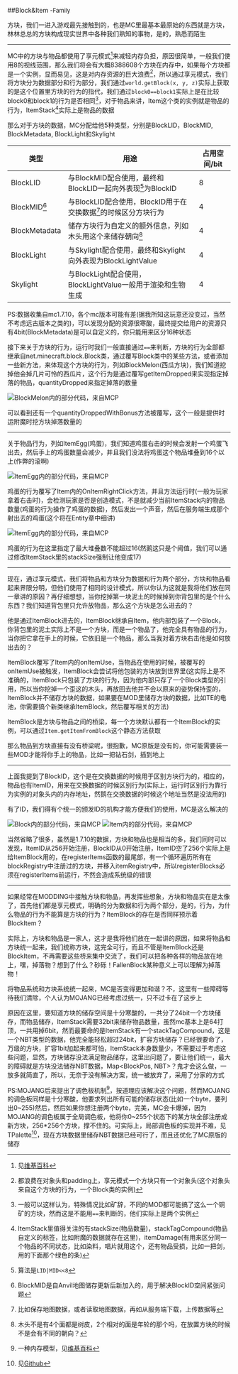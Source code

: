 ##Block&Item <font size="2">-Family</font><br/>

方块，我们一进入游戏最先接触到的，也是MC里最基本最原始的东西就是方块，林林总总的方块构成现实世界中各种我们熟知的事物，是的，熟悉而陌生

---
MC中的方块与物品都使用了享元模式[^1]来减轻内存负担，原因很简单，一般我们使用8的视线范围，那么我们将会有大概8388608个方块在内存中，如果每个方块都是一个实例，显而易见，这是对内存资源的巨大浪费[^2]，所以通过享元模式，我们将方块分为数据部分和行为部分，我们通过`world.getBlock(x, y, z)`实际上获取的是这个位置里方块的行为的指代，我们通过`block0==block1`实际上是在比较block0和block1的行为是否相同[^3]，对于物品来讲，Item这个类的实例就是物品的行为，ItemStack[^4]实际上是物品的数据

那么对于方块的数据，MC分配给他5种类型，分别是BlockLID，BlockMID, BlockMetadata, BlockLight和Skylight

类型|用途|占用空间/bit
-|-|-
BlockLID|与BlockMID配合使用，最终和BlockLID一起向外表现[^5]为BlockID|8
BlockMID[^6]|与BlockLID配合使用，BlockID用于在交换数据[^7]的时候区分方块行为|4
BlockMetadata|储存方块行为自定义的额外信息，列如木头用这个来储存朝向[^8]|4
BlockLight|与Skylight配合使用，最终和Skylight向外表现为BlockLightValue|4
Skylight|与BlockLight配合使用，BlockLightValue一般用于渲染和生物生成|4

PS:数据收集自mc1.7.10，各个mc版本可能有差(据我所知这玩意还没变过，当然不考虑远古版本之类的)，可以发现分配的资源很寒酸，最终提交给用户的资源只有4bit(BlockMetadata)是可以自定义的，你只能用来区分16种状态

接下来关于方块的行为，运行时我们一般直接通过`==`来判断，方块的行为全部都继承自net.minecraft.block.Block类，通过覆写Block类中的某些方法，或者添加一些新方法，来体现这个方块的行为，列如BlockMelon(西瓜方块)，我们知道挖掉他会掉几片可怜的西瓜片，这个行为是通过覆写getItemDropped来实现指定掉落的物品，quantityDropped来指定掉落的数量

![](p0.png "BlockMelon内的部分代码，来自MCP")

可以看到还有一个quantityDroppedWithBonus方法被覆写，这个一般是提供时运附魔时挖方块掉落数量的

---
关于物品行为，列如ItemEgg(鸡蛋)，我们知道鸡蛋右击的时候会发射一个鸡蛋飞出去，然后手上的鸡蛋数量会减少，并且我们没法将鸡蛋这个物品堆叠到16个以上(作弊的滚啊)

![](p1.png "ItemEgg内的部分代码，来自MCP")

鸡蛋的行为覆写了Item内的OnItemRightClick方法，并且方法运行时(一般为玩家拿着右击时)，会检测玩家是否是创造模式，不是就减少当前ItemStack内的物品数量(鸡蛋的行为操作了鸡蛋的数据)，然后发出一个声音，然后在服务端生成那个射出去的鸡蛋(这个将在Entity章中细讲)

![](p2.png "ItemEgg内的部分代码，来自MCP")

鸡蛋的行为在这里指定了最大堆叠数不能超过16(然鹅这只是个阈值，我们可以通过修改ItemStack里的stackSize强制让他变成17)

---
现在，通过享元模式，我们将物品和方块分为数据和行为两个部分，方块和物品看起来界限分明，但他们使用了相同的设计模式，所以你认为这就是我将他们放在同一章讲的原因？再仔细想想，当你挖掉第一块泥土的时候掉到你背包里的是个什么东西？我们知道背包里只允许放物品，那么这个方块是怎么进去的？

他是通过ItemBlock进去的，ItemBlock继承自Item，他内部包装了一个Block，你背包里的泥土实际上不是一个方块，而是一个物品了，他完全具有物品的行为，当你把它拿在手上的时候，它依旧是一个物品，那么当我对着方块右击他是如何放出去的？

ItemBlock覆写了Item内的onItemUse，当物品在使用的时候，被覆写的onItemUse被触发，ItemBlock会尝试将他包装的方块放到世界里(这实际上是不准确的，ItemBlock只包装了方块的行为，因为他内部只存了一个Block类型的引用，所以当你挖掉一个歪这的木头，再放回去他并不会以原来的姿势保持歪的，ItemBlock并不储存方块的数据，如果要在MOD里储存方块的数据，比如TE的电池，你需要搞个新类继承ItemBlock，然后覆写相关的方法)

ItemBlock是方块与物品之间的桥梁，每一个方块默认都有一个ItemBlock的实例，可以通过`Item.getItemFromBlock`这个静态方法获取

那么物品到方块直接有没有桥梁呢，很抱歉，MC原版是没有的，你可能需要装一些MOD才能将你手上的物品，比如一把钻石剑，插到地上

---
上面我提到了BlockID，这个是在交换数据的时候用于区别方块行为的，相应的，物品也有ItemID，用来在交换数据的时候区别行为(实际上，运行时区别行为靠行为实例的对象头内的内存地址，然鹅在交换数据的时候这个地址当然是没法用的)

有了ID，我们得有个统一的颁发ID的机构才能方便我们的使用，MC是这么解决的

![](p3.png "Block内的部分代码，来自MCP")
![](p4.png "Item内的部分代码，来自MCP")

当然省略了很多，虽然是1.7.10的数据，方块和物品也是相当的多，我们同时可以发现，ItemID从256开始注册，BlockID从0开始注册，ItemID空了256个实际上是给ItemBlock用的，在registerItems函数的最尾部，有一个循环遍历所有在blockRegistry中注册过的方块，并移入itemRegistry中，所以registerBlocks必须在registerItems前运行，不然会造成系统级的错误

---
如果经常在MODDING中接触方块和物品，再发挥些想象，方块和物品实在是太像了，首先他们都是享元模式，明确的分为数据和行为两个部分，是的，行为，为什么物品的行为不能算是方块的行为？ItemBlock的存在是否同样预示着BlockItem？

实际上，方块和物品是一家人，这才是我将他们放在一起讲的原因，如果将物品和方块统一起来，我们统称方块，这完全可行，而且不管是ItemBlock还是BlockItem，不再需要这些桥来集中交流了，我们可以把各种各样的物品放在地上，嘿，掉落物？想到了什么？砂砾！FallenBlock某种意义上可以理解为掉落物！

将物品系统和方块系统统一起来，MC是否变得更加和谐？不，这里有一些障碍等待我们清除，个人认为MOJANG已经考虑过统一，只不过卡在了这步上

原因在这里，要知道方块的储存空间是十分寒酸的，一共分了24bit一个方块储存，而物品储存，ItemStack需要32bit来储存物品数量，虽然mc基本上是64打顶，一共用掉6bit，然而最要命的是ItemStack有一个stackTagCompound，这是一个NBT类型的数据，他完全能轻松超过24bit，扩容方块储存？已经很要命了，万级的方块，扩容1bit加起来都可怕，ItemStack本身数量少，不需要过于考虑这些问题，显然，方块储存没法满足物品储存，这里出问题了，要让他们统一，最大的障碍就是方块没法储存NBT数据，Map<BlockPos, NBT>？鬼才会这么做，一放多就简直了，所以，无奈于没有解决方案，统一被放弃了，采用了分家的方式

PS:MOJANG后来提出了调色板机制[^10]，按道理应该解决这个问题，然而MOJANG的调色板同样是十分寒酸，他要求列出所有可能的储存状态(比如一个byte，要列出0~255)然后，然后如果你想注册两个byte，完美，MC会卡爆掉，因为MOJANG的调色板属于全局调色板，他将你0~255个状态下的某方块全部注册成新方块，256*256个方块，撑不住的。可实际上，局部调色板的实现并不难，见TPalette[^11]，现在方块数据里储存NBT数据已经可行了，而且还优化了MC原版的储存


[^1]:见[维基百科](https://zh.wikipedia.org/wiki/%E4%BA%AB%E5%85%83%E6%A8%A1%E5%BC%8F)
[^2]:都浪费在对象头和padding上，享元模式一个方块只有一个对象头(这个对象头来自这个方块的行为，一个Block类的实例)
[^3]:一般可以这样认为，特殊情况比如矿辞，不同的MOD都可能搞了这么一个铜矿的方块，然而这是不能用`==`来判断的，他们实际上是两个实例
[^4]:ItemStack里值得关注的有stackSize(物品数量)，stackTagCompound(物品自定义的标签，比如附魔的数据就存在这里)，itemDamage(有用来区分同一个物品的不同状态，比如染料，唱片就用这个，还有物品受损，比如一把剑，用的下面那个绿色的条)
[^5]:算法是`LID|MID<<8`
[^6]:BlockMID是自Anvil地图储存更新后新加入的，用于解决BlockID空间紧张问题
[^7]:比如保存地图数据，或者读取地图数据，再如从服务端下载，上传数据等
[^8]:木头不是有4个面都是树皮，2个相对的面是年轮的那个吗，在放置方块的时候不是会有不同的朝向？
[^9]:客户端的一个渲染模式，比方说Fancy模式下树叶是透明的
[^10]:一种内存模型，见[维基百科](https://en.wikipedia.org/wiki/Palette_(computing))
[^11]:见[Github](https://github.com/TPCoRE/TPalette)

